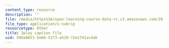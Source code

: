 ```yaml
---
content_type: resource
description: ''
file: /media/https%3A/open-learning-course-data-rc.s3.amazonaws.com/20-020-introduction-to-biological-engineering-design-spring-2009/506a06515e665273a51072e1f41ac4ab_XTUe-VMvRis.vtt
file_type: application/x-subrip
resourcetype: Other
title: 3play caption file
uid: 506a0651-5e66-5273-a510-72e1f41ac4ab
---
```


